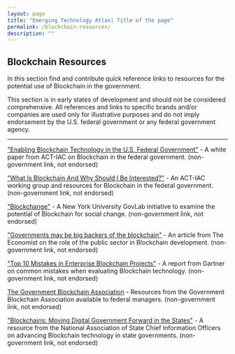 ```yaml
---
layout: page
title: "Emerging Technology Atlas| Title of the page"
permalink: /blockchain-resources/
description: ""
---
```


## Blockchain Resources

In this section find and contribute quick reference links to resources for the potential use of Blockchain in the government. 

This section is in early states of development and should not be considered comprehensive. All references and links to specific brands and/or companies are used only for illustrative purposes and do not imply endorsement by the U.S. federal government or any federal government agency.



***

<a href="https://www.actiac.org/act-iac-white-paper-enabling-blockchain-innovation-us-federal-government">"Enabling Blockchain Technology in the U.S. Federal Government"</a> - A white paper from ACT-IAC on Blockchain in the federal government. (non-government link, not endorsed)

<a href="https://www.actiac.org/groups/blockchain-0">"What Is Blockchain And Why Should I Be Interested?"</a> - An ACT-IAC working group and resources for Blockchain in the federal government. (non-government link, not endorsed)

<a href="https://blockchan.ge">"Blockchange"</a> - A New York University GovLab initiative to examine the potential of Blockchain for social change. (non-government link, not endorsed)

<a href="https://www.economist.com/news/business/21722869-anti-establishment-technology-faces-ironic-turn-fortune-governments-may-be-big-backers">"Governments may be big backers of the blockchain"</a> - An article from The Economist on the role of the public sector in Blockchain development. (non-government link, not endorsed)


<a href="https://www.gartner.com/smarterwithgartner/top-10-mistakes-in-enterprise-blockchain-projects/">"Top 10 Mistakes in Enterprise Blockchain Projects"</a> - A report from Gartner on common mistakes when evaluating Blockchain technology. (non-government link, not endorsed)

<a href="https://governmentblockchain.org">The Government Blockchain Association</a> - Resources from the Government Blockchain Association available to federal managers. (non-government link, not endorsed)

<a href="https://www.nascio.org/Portals/0/Publications/Documents/2017/NASCIO%20Blockchains%20in%20State%20Government.pdf?ver=2017-05-16-090507-033">"Blockchains: Moving Digital Government Forward in the States"</a> - A resource from the National Association of State Chief Information Officers on advancing Blockchain technology in state governments. (non-government link, not endorsed)



